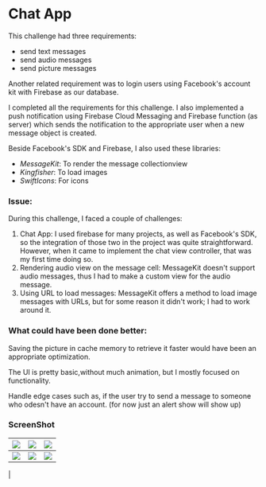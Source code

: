 # Chat App

This challenge had three requirements:

* send text messages
* send audio messages
* send picture messages

Another related requirement was to login users using Facebook's account kit with Firebase as our database.

I completed all the requirements for this challenge. I also implemented a push notification using Firebase Cloud Messaging and Firebase function (as server) which sends the notification to the appropriate user when a new message object is created.

Beside Facebook's SDK and Firebase, I also used these libraries:

* _MessageKit_: To render the message collectionview
* _Kingfisher_: To load images
* _SwiftIcons_: For icons

### Issue:
During this challenge, I faced a couple of challenges:
1. Chat App: I used firebase for many projects, as well as Facebook's SDK, so the integration of those two in the project was quite straightforward. However, when it came to implement the chat view controller, that was my first time doing so. 
2. Rendering audio view on the message cell: MessageKit doesn't support audio messages, thus I had to make a custom view for the audio message.
3. Using URL to load messages: MessageKit offers a method to load image messages with URLs, but for some reason it didn't work; I had to work around it.

### What could have been done better:

Saving the picture in cache memory to retrieve it faster would have been an appropriate optimization.

The UI is pretty basic,without much animation, but I mostly focused on functionality.

Handle edge cases such as, if the user try to send a message to someone who odesn't have an account. (for now just an alert show will show up)

### ScreenShot



| ![](https://i.imgur.com/CjVmFU5.jpg) | ![](https://i.imgur.com/9VeyGks.png)  | ![](https://i.imgur.com/GUKekI4.jpg) |
| -------- | -------- | -------- |
|![](https://i.imgur.com/FTz1IzQ.png)      | ![](https://i.imgur.com/eMLE2Hb.jpg)   |  ![](https://i.imgur.com/XVUlImH.jpg)
|

